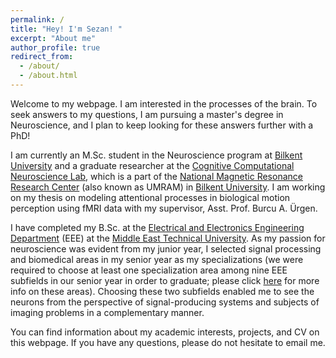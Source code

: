 ```yaml
---
permalink: /
title: "Hey! I'm Sezan! "
excerpt: "About me"
author_profile: true
redirect_from: 
  - /about/
  - /about.html
---
```


Welcome to my webpage. I am interested in the processes of the brain. To seek answers to my questions, I am pursuing a master's degree in Neuroscience, and I plan to keep looking for these answers further with a PhD!

I am currently an M.Sc. student in the Neuroscience program at [Bilkent University](https://w3.bilkent.edu.tr/bilkent/) and a graduate researcher at the [Cognitive Computational Neuroscience Lab](http://web3.bilkent.edu.tr/ccn/), which is a part of the [National Magnetic Resonance Research Center](https://umram.bilkent.edu.tr) (also known as UMRAM) in [Bilkent University](https://w3.bilkent.edu.tr/bilkent/). I am working on my thesis on modeling attentional processes in biological motion perception using fMRI data with my supervisor, Asst. Prof. Burcu A. Ürgen.

I have completed my B.Sc. at the [Electrical and Electronics Engineering Department](https://eee.metu.edu.tr) (EEE) at the [Middle East Technical University](https://www.metu.edu.tr). As my passion for neuroscience was evident from my junior year, I selected signal processing and biomedical areas in my senior year as my specializations (we were required to choose at least one specialization area among nine EEE subfields in our senior year in order to graduate; please click [here](https://eee.metu.edu.tr/specialization-fields-and-courses) for more info on these areas). Choosing these two subfields enabled me to see the neurons from the perspective of signal-producing systems and subjects of imaging problems in a complementary manner.

You can find information about my academic interests, projects, and CV on this webpage. If you have any questions, please do not hesitate to email me.
